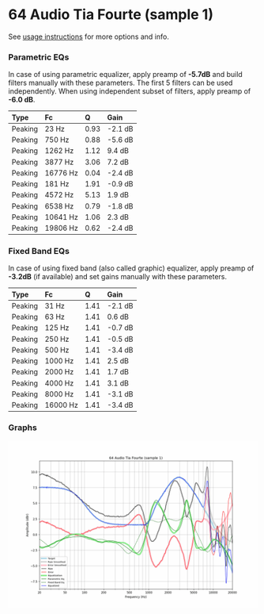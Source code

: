 # 64 Audio Tia Fourte (sample 1)
See [usage instructions](https://github.com/jaakkopasanen/AutoEq#usage) for more options and info.

### Parametric EQs
In case of using parametric equalizer, apply preamp of **-5.7dB** and build filters manually
with these parameters. The first 5 filters can be used independently.
When using independent subset of filters, apply preamp of **-6.0 dB**.

| Type    | Fc       |    Q | Gain    |
|:--------|:---------|:-----|:--------|
| Peaking | 23 Hz    | 0.93 | -2.1 dB |
| Peaking | 750 Hz   | 0.88 | -5.6 dB |
| Peaking | 1262 Hz  | 1.12 | 9.4 dB  |
| Peaking | 3877 Hz  | 3.06 | 7.2 dB  |
| Peaking | 16776 Hz | 0.04 | -2.4 dB |
| Peaking | 181 Hz   | 1.91 | -0.9 dB |
| Peaking | 4572 Hz  | 5.13 | 1.9 dB  |
| Peaking | 6538 Hz  | 0.79 | -1.8 dB |
| Peaking | 10641 Hz | 1.06 | 2.3 dB  |
| Peaking | 19806 Hz | 0.62 | -2.4 dB |

### Fixed Band EQs
In case of using fixed band (also called graphic) equalizer, apply preamp of **-3.2dB**
(if available) and set gains manually with these parameters.

| Type    | Fc       |    Q | Gain    |
|:--------|:---------|:-----|:--------|
| Peaking | 31 Hz    | 1.41 | -2.1 dB |
| Peaking | 63 Hz    | 1.41 | 0.6 dB  |
| Peaking | 125 Hz   | 1.41 | -0.7 dB |
| Peaking | 250 Hz   | 1.41 | -0.5 dB |
| Peaking | 500 Hz   | 1.41 | -3.4 dB |
| Peaking | 1000 Hz  | 1.41 | 2.5 dB  |
| Peaking | 2000 Hz  | 1.41 | 1.7 dB  |
| Peaking | 4000 Hz  | 1.41 | 3.1 dB  |
| Peaking | 8000 Hz  | 1.41 | -3.1 dB |
| Peaking | 16000 Hz | 1.41 | -3.4 dB |

### Graphs
![](./64%20Audio%20Tia%20Fourte%20(sample%201).png)